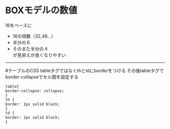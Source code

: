 # BOXモデルの数値
16をベースに
- 16の倍数（32,48...）
- 半分の８
- そのまた半分の４  
が見栄えが良くなりやすい
***

#テーブルのCSS
tableタグではなくthとtdにborderをつける
その後tableタグでborder-collapseでセル間を設定する
~~~
table{
border-collapse: collapse;
}
th {
border: 1px solid black;
}
td {
border: 1px solid black;
}
~~~
